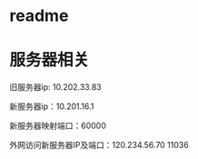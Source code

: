 # readme

# 服务器相关

旧服务器ip: 10.202.33.83

新服务器ip：10.201.16.1

新服务器映射端口：60000

外网访问新服务器IP及端口：120.234.56.70 11036
